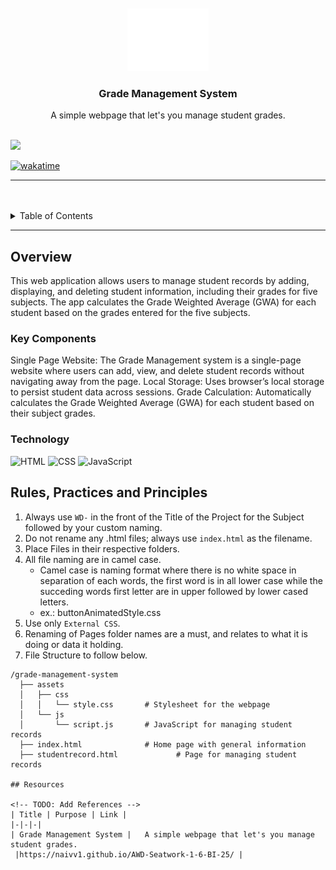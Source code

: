 <a name="readme-top">

<br/>

<br />
<div align="center">
  <a href="https://github.com/zyx-0314/">
  <!-- TODO: If you want to add logo or banner you can add it here -->
    <img src="./assets/img/nyebe_white.png" alt="Nyebe" width="130" height="100">
  </a>
<!-- TODO: Change Title to the name of the title of your Project -->
  <h3 align="center">Grade Management System</h3>
</div>
<!-- TODO: Make a short description -->
<div align="center">
  A simple webpage that let's you manage student grades.
</div>

<br />

<!-- TODO: Change the zyx-0314 into your github username  -->
<!-- TODO: Change the WD-Template-Project into the same name of your folder -->
![](https://visit-counter.vercel.app/counter.png?page=naivv1/AWD-Seatwork-1-6-BI-25)

[![wakatime](https://wakatime.com/badge/github/naivv1/AWD-Seatwork-1-6-BI-25.svg)](https://wakatime.com/badge/user/018dd99a-4985-4f98-8216-6ca6fe2ce0f8/project/63501637-9a31-42f0-960d-4d0ab47977f8)

---

<br />
<br />

<!-- TODO: If you want to add more layers for your readme -->
<details>
  <summary>Table of Contents</summary>
  <ol>
    <li>
      <a href="#overview">Overview</a>
      <ol>
        <li>
          <a href="#key-components">Key Components</a>
        </li>
        <li>
          <a href="#technology">Technology</a>
        </li>
      </ol>
    </li>
    <li>
      <a href="#rule,-practices-and-principles">Rules, Practices and Principles</a>
    </li>
    <li>
      <a href="#resources">Resources</a>
    </li>
  </ol>
</details>

---

## Overview

<!-- TODO: To be changed -->
<!-- The following are just sample -->
This web application allows users to manage student records by adding, displaying, and deleting student information, including their grades for five subjects. The app calculates the Grade Weighted Average (GWA) for each student based on the grades entered for the five subjects.

### Key Components
<!-- TODO: List of Key Components -->
<!-- The following are just sample -->
Single Page Website: The Grade Management system is a single-page website where users can add, view, and delete student records without navigating away from the page.
Local Storage: Uses browser’s local storage to persist student data across sessions.
Grade Calculation: Automatically calculates the Grade Weighted Average (GWA) for each student based on their subject grades.

### Technology
<!-- TODO: List of Technology Used -->
![HTML](https://img.shields.io/badge/HTML-E34F26?style=for-the-badge&logo=html5&logoColor=white)
![CSS](https://img.shields.io/badge/CSS-1572B6?style=for-the-badge&logo=css3&logoColor=white)
![JavaScript](https://img.shields.io/badge/JavaScript-F7DF1E?style=for-the-badge&logo=javascript&logoColor=white)

## Rules, Practices and Principles
1. Always use `WD-` in the front of the Title of the Project for the Subject followed by your custom naming.
2. Do not rename any .html files; always use `index.html` as the filename.
3. Place Files in their respective folders.
4. All file naming are in camel case.
   - Camel case is naming format where there is no white space in separation of each words, the first word is in all lower case while the succeding words first letter are in upper followed by lower cased letters.
   - ex.: buttonAnimatedStyle.css
5. Use only `External CSS`.
6. Renaming of Pages folder names are a must, and relates to what it is doing or data it holding.
7. File Structure to follow below.

```
/grade-management-system
  ├── assets
  │   ├── css
  │   │   └── style.css       # Stylesheet for the webpage
  │   └── js
  │       └── script.js       # JavaScript for managing student records
  ├── index.html              # Home page with general information
  ├── studentrecord.html             # Page for managing student records

## Resources

<!-- TODO: Add References -->
| Title | Purpose | Link |
|-|-|-|
| Grade Management System |   A simple webpage that let's you manage student grades.
 |https://naivv1.github.io/AWD-Seatwork-1-6-BI-25/ |
